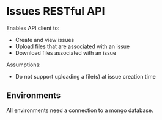 # Issues RESTful API

Enables API client to:
- Create and view issues
- Upload files that are associated with an issue
- Download files associated with an issue

Assumptions:
- Do not support uploading a file(s) at issue creation time

## Environments

All environments need a connection to a mongo database.
